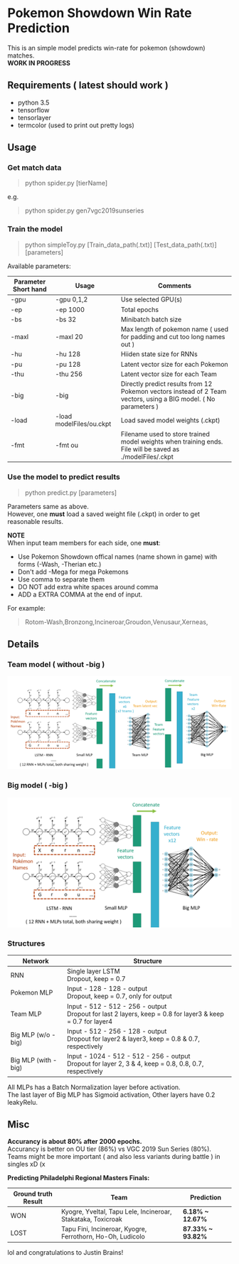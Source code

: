 # Pokemon Showdown Win Rate Prediction

This is an simple model predicts win-rate for pokemon (showdown) matches.  
**WORK IN PROGRESS**

## Requirements ( latest should work )
* python 3.5  
* tensorflow  
* tensorlayer  
* termcolor (used to print out pretty logs)

## Usage
### Get match data

> python spider.py [tierName]  

e.g.

> python spider.py gen7vgc2019sunseries

### Train the model

> python simpleToy.py [Train_data_path(.txt)] [Test_data_path(.txt)] [parameters]

Available parameters:

Parameter Short hand | Usage | Comments
---|---|---
-gpu | -gpu 0,1,2 | Use selected GPU(s)
-ep | -ep 1000 | Total epochs
-bs | -bs 32 | Minibatch batch size
-maxl | -maxl 20 | Max length of pokemon name ( used for padding and cut too long names out )
-hu | -hu 128 | Hiiden state size for RNNs
-pu | -pu 128 | Latent vector size for each Pokemon
-thu | -thu 256 | Latent vector size for each Team
-big | -big | Directly predict results from 12 Pokemon vectors instead of 2 Team vectors, using a BIG model. ( No parameters )
-load | -load modelFiles/ou.ckpt | Load saved model weights (.ckpt)
-fmt | -fmt ou | Filename used to store trained model weights when training ends. File will be saved as ./modelFiles/<format>.ckpt

### Use the model to predict results

> python predict.py [parameters]

Parameters same as above.  
However, one **must** load a saved weight file (.ckpt) in order to get reasonable results.  

**NOTE**  
When input team members for each side, one **must**:  
* Use Pokemon Showdown offical names (name shown in game) with forms (-Wash, -Therian etc.)
* Don't add -Mega for mega Pokemons
* Use comma to separate them
* DO NOT add extra white spaces around comma
* ADD a EXTRA COMMA at the end of input.

For example:  
> Rotom-Wash,Bronzong,Incineroar,Groudon,Venusaur,Xerneas,

## Details  

### Team model ( without -big )
![Team model structure](PS_team_model.png)

### Big model ( -big )
![Big model structure](PS_big_model.png)

### Structures

Network | Structure
--- | ---
RNN | Single layer LSTM<br>Dropout, keep = 0.7
Pokemon MLP | Input - 128 - 128 - output<br>Dropout, keep = 0.7, only for output
Team MLP | Input - 512 - 512 - 256 - output<br>Dropout for last 2 layers, keep = 0.8 for layer3 & keep = 0.7 for layer4
Big MLP (w/o -big) | Input - 512 - 256 - 128 - output<br>Dropout for layer2 & layer3, keep = 0.8 & 0.7, respectively
Big MLP (with -big) | Input - 1024 - 512 - 512 - 256 - output<br>Dropout for layer 2, 3 & 4, keep = 0.8, 0.8, 0.7, respectively

All MLPs has a Batch Normalization layer before activation.  
The last layer of Big MLP has Sigmoid activation, Other layers have 0.2 leakyRelu.

## Misc

**Accurancy is about 80% after 2000 epochs.**  
Accurancy is better on OU tier (86%) vs VGC 2019 Sun Series (80%).  
Teams might be more important ( and also less variants during battle ) in singles xD (x  

**Predicting Philadelphi Regional Masters Finals:**  

Ground truth Result | Team | Prediction
---|---|---
WON|Kyogre, Yveltal, Tapu Lele, Incineroar, Stakataka, Toxicroak|**6.18%  ~ 12.67%**
LOST|Tapu Fini, Incineroar, Kyogre, Ferrothorn, Ho-Oh,  Ludicolo|**87.33% ~ 93.82%**

lol and congratulations to Justin Brains!  

